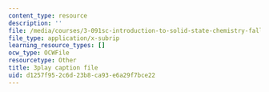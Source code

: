 ```yaml
---
content_type: resource
description: ''
file: /media/courses/3-091sc-introduction-to-solid-state-chemistry-fall-2010/d1257f952c6d23b8ca93e6a29f7bce22_KlI1duF4K9o.srt
file_type: application/x-subrip
learning_resource_types: []
ocw_type: OCWFile
resourcetype: Other
title: 3play caption file
uid: d1257f95-2c6d-23b8-ca93-e6a29f7bce22
---
```

